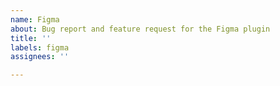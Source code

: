 ```yaml
---
name: Figma
about: Bug report and feature request for the Figma plugin
title: ''
labels: figma
assignees: ''

---
```



